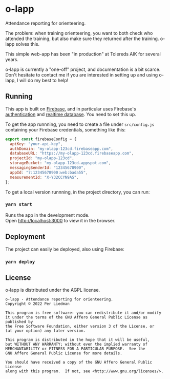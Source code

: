 # o-lapp

Attendance reporting for orienteering.

The problem: when training orienteering, you want to both check who attended the training, but also make sure they returned after the training. o-lapp solves this.

This simple web-app has been "in production" at Tolereds AIK for several years.

o-lapp is currently a "one-off" project, and documentation is a bit scarce. Don't hesitate to contact me if you are interested in setting up and using o-lapp, I will do my best to help!

## Running

This app is built on [Firebase](https://firebase.google.com/), and in particular uses Firebase's [authentication](https://firebase.google.com/docs/auth) and [realtime database](https://firebase.google.com/docs/database). You need to set this up.

To get the app runnning, you need to create a file under `src/config.js` containing your Firebase credentials, something like this:

```js
export const firebaseConfig = {
  apiKey: "your-api-key",
  authDomain: "my-olapp-123cd.firebaseapp.com",
  databaseURL: "https://my-olapp-123cd.firebaseapp.com",
  projectId: "my-olapp-123cd",
  storageBucket: "my-olapp-123cd.appspot.com",
  messagingSenderId: "12345678900",
  appId: "7:12345678900:web:bada55",
  measurementId: "X-Y32CCYN9AS",
};
```

To get a local version runnning, in the project directory, you can run:

### `yarn start`

Runs the app in the development mode.<br />
Open [http://localhost:3000](http://localhost:3000) to view it in the browser.

## Deployment

The project can easily be deployed, also using Firebase:

### `yarn deploy`

## License

o-lapp is distributed under the AGPL license.

    o-lapp - Attendance reporting for orienteering.
    Copyright © 2022 Per Liedman

    This program is free software: you can redistribute it and/or modify
    it under the terms of the GNU Affero General Public License as published by
    the Free Software Foundation, either version 3 of the License, or
    (at your option) any later version.

    This program is distributed in the hope that it will be useful,
    but WITHOUT ANY WARRANTY; without even the implied warranty of
    MERCHANTABILITY or FITNESS FOR A PARTICULAR PURPOSE.  See the
    GNU Affero General Public License for more details.

    You should have received a copy of the GNU Affero General Public License
    along with this program.  If not, see <http://www.gnu.org/licenses/>.
